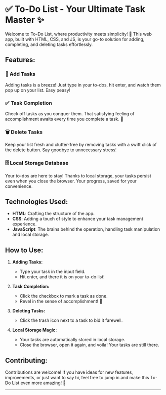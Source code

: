 # ✅ To-Do List - Your Ultimate Task Master ✨

Welcome to To-Do List, where productivity meets simplicity! 🚀 This web app, built with HTML, CSS, and JS, is your go-to solution for adding, completing, and deleting tasks effortlessly.

## Features:

### 📝 Add Tasks
Adding tasks is a breeze! Just type in your to-dos, hit enter, and watch them pop up on your list. Easy peasy!

### ✅ Task Completion
Check off tasks as you conquer them. That satisfying feeling of accomplishment awaits every time you complete a task. 🌟

### 🗑️ Delete Tasks
Keep your list fresh and clutter-free by removing tasks with a swift click of the delete button. Say goodbye to unnecessary stress!

### 🗄️ Local Storage Database
Your to-dos are here to stay! Thanks to local storage, your tasks persist even when you close the browser. Your progress, saved for your convenience.

## Technologies Used:

- **HTML**: Crafting the structure of the app.
- **CSS**: Adding a touch of style to enhance your task management experience.
- **JavaScript**: The brains behind the operation, handling task manipulation and local storage.

## How to Use:

1. **Adding Tasks:**
   - Type your task in the input field.
   - Hit enter, and there it is on your to-do list!

2. **Task Completion:**
   - Click the checkbox to mark a task as done.
   - Revel in the sense of accomplishment! 🎉

3. **Deleting Tasks:**
   - Click the trash icon next to a task to bid it farewell.

4. **Local Storage Magic:**
   - Your tasks are automatically stored in local storage.
   - Close the browser, open it again, and voila! Your tasks are still there.

## Contributing:

Contributions are welcome! If you have ideas for new features, improvements, or just want to say hi, feel free to jump in and make this To-Do List even more amazing! 🚀

---

